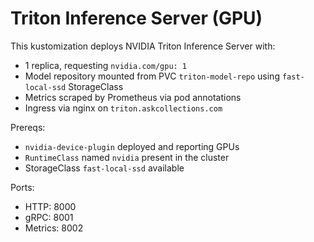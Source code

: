 # Triton Inference Server (GPU)

This kustomization deploys NVIDIA Triton Inference Server with:
- 1 replica, requesting `nvidia.com/gpu: 1`
- Model repository mounted from PVC `triton-model-repo` using `fast-local-ssd` StorageClass
- Metrics scraped by Prometheus via pod annotations
- Ingress via nginx on `triton.askcollections.com`

Prereqs:
- `nvidia-device-plugin` deployed and reporting GPUs
- `RuntimeClass` named `nvidia` present in the cluster
- StorageClass `fast-local-ssd` available

Ports:
- HTTP: 8000
- gRPC: 8001
- Metrics: 8002
